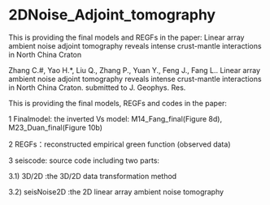 # 2DNoise_Adjoint_tomography
This is providing the final models and REGFs in the paper: Linear array ambient noise adjoint tomography reveals intense crust-mantle interactions in North China Craton


Zhang C.#, Yao H.*, Liu Q., Zhang P., Yuan Y., Feng J., Fang L.. Linear array ambient noise adjoint tomography reveals intense crust-mantle interactions in North China Craton. submitted to J. Geophys. Res.

This is providing the final models, REGFs and codes in the paper:

1 Finalmodel: the inverted Vs model: M14_Fang_final(Figure 8d), M23_Duan_final(Figure 10b)

2 REGFs：reconstructed empirical green function (observed data)

3 seiscode: source code including two parts:

3.1) 3D/2D :the 3D/2D data transformation method

3.2) seisNoise2D :the 2D linear array ambient noise tomography

